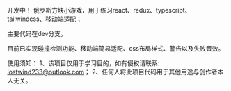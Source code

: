 开发中！
俄罗斯方块小游戏，用于练习react、redux、typescript、tailwindcss、移动端适配；

主要代码在dev分支。

目前已实现碰撞检测功能、移动端简易适配、css布局样式、警告以及失败音效。

使用须知：
1、该项目仅用于学习目的，如有侵权请联系: lostwind233@outlook.com；
2、任何人将此项目代码用于其他用途与创作者本人无关。